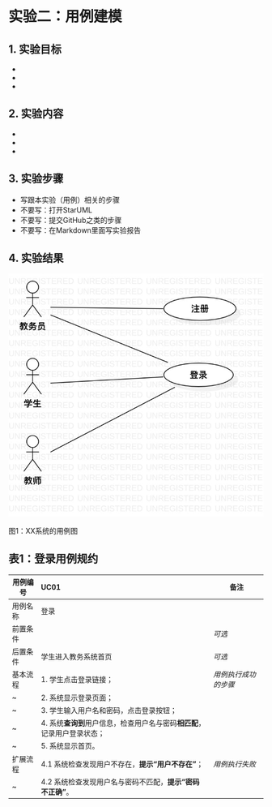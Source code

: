 # 实验二：用例建模

## 1. 实验目标

- 
- 
- 

## 2. 实验内容

- 
- 
- 

## 3. 实验步骤

- 写跟本实验（用例）相关的步骤
- 不要写：打开StarUML
- 不要写：提交GitHub之类的步骤
- 不要写：在Markdown里面写实验报告

## 4. 实验结果

![用例图](./Lab2_UseCaseDiagram.jpg)

图1：XX系统的用例图

## 表1：登录用例规约  

用例编号  | UC01 | 备注  
-|:-|-  
用例名称  | 登录  |   
前置条件  |      | *可选*   
后置条件  | 学生进入教务系统首页     | *可选*   
基本流程  | 1. 学生点击登录链接；  |*用例执行成功的步骤*    
~| 2. 系统显示登录页面；  |   
~| 3. 学生输入用户名和密码，点击登录按钮；  |   
~| 4. 系统**查询到**用户信息，检查用户名与密码**相匹配**，记录用户登录状态；  |   
~| 5. 系统显示首页。  |  
扩展流程  | 4.1 系统检查发现用户不存在，**提示“用户不存在”**；  |*用例执行失败*    
~| 4.2 系统检查发现用户名与密码不匹配，**提示“密码不正确”**。  |  

